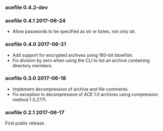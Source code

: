 
### acefile 0.4.2-dev


### acefile 0.4.1 2017-06-24

-   Allow passwords to be specified as str or bytes, not only str.


### acefile 0.4.0 2017-06-21

-   Add support for encrypted archives using 160-bit blowfish.
-   Fix division by zero when using the CLI to list an archive containing
    directory members.


### acefile 0.3.0 2017-06-18

-   Implement decompression of archive and file comments.
-   Fix exception in decompression of ACE 1.0 archives using compression
    method 1 (LZ77).


### acefile 0.2.1 2017-06-17

First public release.


